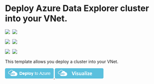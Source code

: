 # Deploy Azure Data Explorer cluster into your VNet.

<IMG SRC="https://azurequickstartsservice.blob.core.windows.net/badges/101-kusto-vnet/PublicLastTestDate.svg" />&nbsp;
<IMG SRC="https://azurequickstartsservice.blob.core.windows.net/badges/101-kusto-vnet/PublicDeployment.svg" />&nbsp;

<IMG SRC="https://azurequickstartsservice.blob.core.windows.net/badges/101-kusto-vnet/FairfaxLastTestDate.svg" />&nbsp;
<IMG SRC="https://azurequickstartsservice.blob.core.windows.net/badges/101-kusto-vnet/FairfaxDeployment.svg" />&nbsp;

<IMG SRC="https://azurequickstartsservice.blob.core.windows.net/badges/101-kusto-vnet/BestPracticeResult.svg" />&nbsp;
<IMG SRC="https://azurequickstartsservice.blob.core.windows.net/badges/101-kusto-vnet/CredScanResult.svg" />&nbsp;

This template allows you deploy a cluster into your VNet.

<a href="https://portal.azure.com/#create/Microsoft.Template/uri/https%3A%2F%2Fraw.githubusercontent.com%2FAzure%2Fazure-quickstart-templates%2Fmaster%2F101-kusto-vnet%2Fazuredeploy.json" target="_blank">
<img src="https://raw.githubusercontent.com/Azure/azure-quickstart-templates/master/1-CONTRIBUTION-GUIDE/images/deploytoazure.png"/>
</a>
<a href="http://armviz.io/#/?load=https%3A%2F%2Fraw.githubusercontent.com%2FAzure%2Fazure-quickstart-templates%2Fmaster%2F101-kusto-vnet%2Fazuredeploy.json" target="_blank">
<img src="https://raw.githubusercontent.com/Azure/azure-quickstart-templates/master/1-CONTRIBUTION-GUIDE/images/visualizebutton.png"/>
</a>
